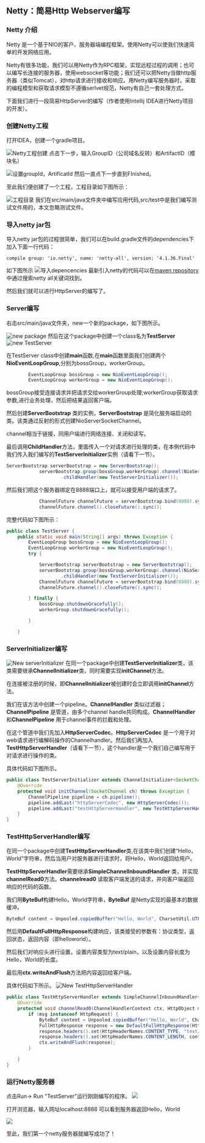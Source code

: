 
## Netty：简易Http Webserver编写

### Netty 介绍
Netty 是一个基于NIO的客户、服务器端编程框架。使用Netty可以使我们快速简单的开发网络应用。

Netty有很多功能，我们可以用Netty作为RPC框架，实现远程过程的调用；也可以编写长连接的服务器，使用websocket等功能；我们还可以把Netty当做http服务器（类似Tomcat），对http请求进行接收和响应。用Netty编写服务器时，采取的编程模型和获取请求模型不遵循serlvet规范，Netty有自己一套处理方式。

下面我们进行一段简易HttpServer的编写（作者使用Intellij IDEA进行Netty项目的开发）。

### 创建Netty工程

打开IDEA，创建一个gradle项目。

![Netty工程创建](https://img-blog.csdnimg.cn/20190528091622233.png?x-oss-process=image/watermark,type_ZmFuZ3poZW5naGVpdGk,shadow_10,text_aHR0cHM6Ly9ibG9nLmNzZG4ubmV0L3FxXzMxMDI3NTE1,size_16,color_FFFFFF,t_70)
点击下一步，输入GroupID（公司域名反转）和ArtifactID（模块名）

![设置groupId，ArtificatId](https://img-blog.csdnimg.cn/20190528091656807.png)
然后一直点下一步直到FInished。

至此我们便创建了一个工程，工程目录如下图所示：

![工程目录](https://img-blog.csdnimg.cn/20190528091739177.png?x-oss-process=image/watermark,type_ZmFuZ3poZW5naGVpdGk,shadow_10,text_aHR0cHM6Ly9ibG9nLmNzZG4ubmV0L3FxXzMxMDI3NTE1,size_16,color_FFFFFF,t_70)
我们在src/main/java文件夹中编写应用代码,src/test中是我们编写测试文件用的，本文忽略测试文件。

### 导入netty jar包

导入netty jar包的过程很简单，我们可以在build.gradle文件的dependencies下加入下面一行代码：
```
compile group: 'io.netty', name: 'netty-all', version: '4.1.36.Final'
```
如下图所示
![导入depencencies](https://img-blog.csdnimg.cn/20190528091811346.png)
最新引入netty的代码可以在[maven repository](https://mvnrepository.com/artifact/io.netty/netty-all)中通过搜索netty all关键词找到。

然后我们就可以进行HttpServer的编写了。

### Server编写
右击src/main/java文件夹，new一个新的package，如下图所示。

![new package](https://img-blog.csdnimg.cn/2019052809183726.png)
然后在这个package中创建一个class名为**TestServer**
![new TestServer](https://img-blog.csdnimg.cn/20190528091859634.png)

在TestServer class中创建**main**函数,在**main**函数里面我们创建两个**NioEventLoopGroup**,分别为bossGroup，workerGroup。
```java
        EventLoopGroup bossGroup = new NioEventLoopGroup();
        EventLoopGroup workerGroup = new NioEventLoopGroup();
```
bossGroup接受连接请求并把请求交给workerGroup处理;workerGroup获取请求参数,进行业务处理，然后把结果返回客户端。

然后创建**ServerBootstrap** 类的实例，**ServerBootstrap** 是简化服务端启动的类。该类通过反射的形式创建NioServerSocketChannel。

channel相当于链接，同用户端进行网络连接、关闭和读写。

最后调用**ChildHandler**方法，里面传入一个对请求进行处理的类，在本例代码中我们传入我们编写的**TestServerInitializer**实例（请看下一节）。

```java
ServerBootstrap serverBootstrap = new ServerBootstrap();
            serverBootstrap.group(bossGroup,workerGroup).channel(NioServerSocketChannel.class)
                    .childHandler(new TestServerInitializer());
```

然后我们把这个服务器绑定在8888端口上，就可以接受用户端的请求了。

```java
            ChannelFuture channelFuture = serverBootstrap.bind(8888).sync();
            channelFuture.channel().closeFuture().sync();
```

完整代码如下图所示：

```java
public class TestServer {
    public static void main(String[] args) throws Exception {
        EventLoopGroup bossGroup = new NioEventLoopGroup();
        EventLoopGroup workerGroup = new NioEventLoopGroup();
        try {

            ServerBootstrap serverBootstrap = new ServerBootstrap();
            serverBootstrap.group(bossGroup,workerGroup).channel(NioServerSocketChannel.class)
                    .childHandler(new TestServerInitializer());
            ChannelFuture channelFuture = serverBootstrap.bind(8888).sync();
            channelFuture.channel().closeFuture().sync();

        } finally {
            bossGroup.shutdownGracefully();
            workerGroup.shutdownGracefully();

        }

    }
```
### ServerInitializer编写
![New serverInitializer](https://img-blog.csdnimg.cn/20190528091925263.png)
在同一个package中创建**TestServerInitializer**类，该类需要继承**ChannelInitializer**类，同时需要实现**initChannel**方法。

在连接被注册的时候，即**ChannelInitializer**被创建时会立即调用**initChannel**方法。

我们在该方法中创建一个pipeline。**ChannelHandler** 类似过滤器；**ChannelPipeline** 是管道，由多个channel handle共同构成。**ChannelHandler** 和**ChannelPipeline** 用于channel事件的拦截和处理。

在这个管道中我们先加入**HttpServerCodec**。**HttpServerCodec** 是一个用于对web请求进行编解码操作的Channelhandler。然后我们再加入**TestHttpServerHandler**（请看下一节），这个handler是一个我们自己编写用于对请求进行操作的类。

具体代码如下图所示。

```java
public class TestServerInitializer extends ChannelInitializer<SocketChannel> {
    @Override
    protected void initChannel(SocketChannel ch) throws Exception {
        ChannelPipeline pipeline = ch.pipeline();
        pipeline.addLast("httpServerCodec", new HttpServerCodec());
        pipeline.addLast("testHttpServerHandler", new TestHttpServerHandler());
    }
}
```


### TestHttpServerHandler编写

在同一个package中创建**TestHttpServerHandler**类,在该类中我们创建“Hello，World”字符串，然后当用户对服务器进行请求时，将Hello，World返回给用户。

**TestHttpServerHandler**需要继承**SimpleChannelInboundHandler** 类，并实现**channelRead0**方法。**channelread0** 读取客户端发送的请求，并向客户端返回响应的代码的函数。

我们用**ByteBuf**构建Hello，World字符串，**ByteBuf** 是Netty实现的最基本的数据缓冲。
```java
ByteBuf content = Unpooled.copiedBuffer("Hello, World", CharsetUtil.UTF_8);
```

然后用**DefaultFullHttpResponse**构建响应，该类接受的参数有：协议类型，返回状态，返回内容（即helloworld）。

然后我们对响应头进行设置，设置内容类型为text/plain，以及设置内容长度为Hello，World的长度。

最后用**ctx.writeAndFlush**方法把内容返回给客户端。

具体代码如下所示。
![New TestHttpServerHandler ](https://img-blog.csdnimg.cn/20190528091941804.png)
```java
public class TestHttpServerHandler extends SimpleChannelInboundHandler<HttpObject> {
    @Override
    protected void channelRead0(ChannelHandlerContext ctx, HttpObject msg) throws Exception {
        if (msg instanceof HttpRequest) {
            ByteBuf content = Unpooled.copiedBuffer("Hello, World", CharsetUtil.UTF_8);
            FullHttpResponse response = new DefaultFullHttpResponse(HttpVersion.HTTP_1_1, HttpResponseStatus.OK, content);
            response.headers().set(HttpHeaderNames.CONTENT_TYPE, "text/plain");
            response.headers().set(HttpHeaderNames.CONTENT_LENGTH, content.readableBytes());
            ctx.writeAndFlush(response);
        }

    }
}
```

### 运行Netty服务器

点击Run-> Run "TestServer"运行刚刚编写的程序。
![](https://i.imgur.com/dSm3huB.png)

打开浏览器，输入网址localhost:8888
可以看到服务器返回Hello，World


![](https://i.imgur.com/RkzCY9p.png)


至此，我们第一个netty服务器就编写成功了！
